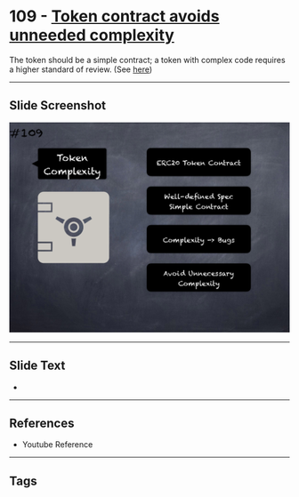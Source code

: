 # 109 - [Token contract avoids unneeded complexity](Token%20contract%20avoids%20unneeded%20complexity.md)

The token should be a simple contract; a token with complex code requires a higher standard of review. (See [here](https://github.com/crytic/building-secure-contracts/blob/master/development-guidelines/token_integration.md#contract-composition))

___
## Slide Screenshot
![0109.png](../../images/pitfalls_and_best_practices201/109.png)
___
## Slide Text
- 
___
## References
- Youtube Reference
___
## Tags